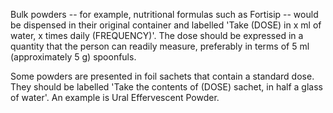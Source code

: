 Bulk powders -- for example, nutritional formulas such as Fortisip -- would be dispensed in their original container and labelled 'Take (DOSE) in x ml of water, x times daily (FREQUENCY)'. The dose should be expressed in a quantity that the person can readily measure, preferably in terms of 5 ml (approximately 5 g) spoonfuls.

Some powders are presented in foil sachets that contain a standard dose. They should be labelled 'Take the contents of (DOSE) sachet, in half a glass of water'. An example is Ural Effervescent Powder.
